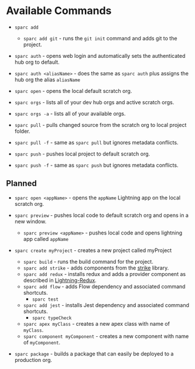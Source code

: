 # Available Commands

- `sparc add`
    - `sparc add git` - runs the `git init` command and adds git to the project.
- `sparc auth` - opens web login and automatically sets the authenticated hub org to default.
- `sparc auth <aliasName>` - does the same as `sparc auth` plus assigns the hub org the alias `aliasName`
- `sparc open` - opens the local default scratch org.
- `sparc orgs` - lists all of your dev hub orgs and active scratch orgs.
- `sparc orgs -a` - lists all of your available orgs.

- `sparc pull` - pulls changed source from the scratch org to local project folder.
- `sparc pull -f` - same as `sparc pull` but ignores metadata conflicts.
- `sparc push` - pushes local project to default scratch org.
- `sparc push -f` - same as `sparc push` but ignores metadata conflicts.

## Planned


- `sparc open <appName>` - opens the `appName` Lightning app on the local scratch org.

- `sparc preview` - pushes local code to default scratch org and opens in a new window.
    - `sparc preview <appName>` - pushes local code and opens lightning app called `appName`

- `sparc create myProject` - creates a new project called myProject
    - `sparc build` - runs the build command for the project.
    - `sparc add strike` - adds components from the [strike](http://www.lightningstrike.io/) library.
    - `sparc add redux` - installs redux and adds a provider component as described in [Lightning-Redux](https://github.com/madmax983/lightning-redux).
    - `sparc add flow` - adds Flow dependency and associated command shortcuts.
        - `sparc test`
    - `sparc add jest` - installs Jest dependency and associated command shortcuts.
        - `sparc typeCheck`
    - `sparc apex myClass` - creates a new apex class with name of `myClass`.
    - `sparc component myComponent` - creates a new component with name of `myComponent`.

- `sparc package` - builds a package that can easily be deployed to a production org.
